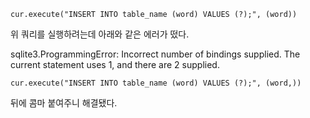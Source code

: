 ```cur.execute("INSERT INTO table_name (word) VALUES (?);", (word))```

위 쿼리를 실행하려는데 아래와 같은 에러가 떴다.

sqlite3.ProgrammingError: Incorrect number of bindings supplied. The current statement uses 1, and there are 2 supplied.

```cur.execute("INSERT INTO table_name (word) VALUES (?);", (word,))```

뒤에 콤마 붙여주니 해결됐다.
